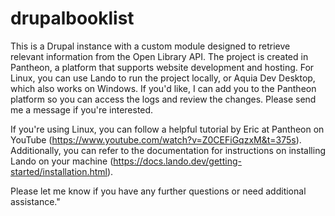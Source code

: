 # drupalbooklist
This is a Drupal instance with a custom module designed to retrieve relevant information from the Open Library API. The project is created in Pantheon, a platform that supports website development and hosting. For Linux, you can use Lando to run the project locally, or Aquia Dev Desktop, which also works on Windows. If you'd like, I can add you to the Pantheon platform so you can access the logs and review the changes. Please send me a message if you're interested.

If you're using Linux, you can follow a helpful tutorial by Eric at Pantheon on YouTube (https://www.youtube.com/watch?v=Z0CEFiGqzxM&t=375s). Additionally, you can refer to the documentation for instructions on installing Lando on your machine (https://docs.lando.dev/getting-started/installation.html).

Please let me know if you have any further questions or need additional assistance."
